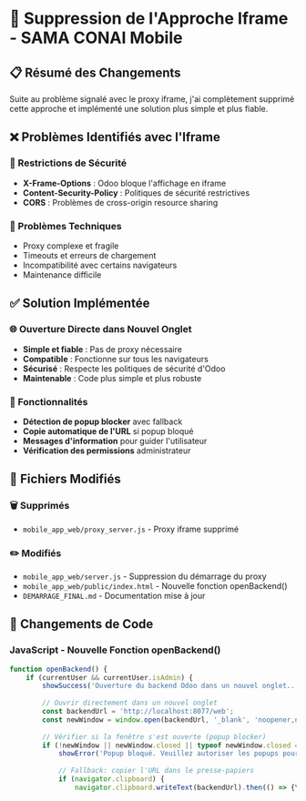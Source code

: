 # 🔧 Suppression de l'Approche Iframe - SAMA CONAI Mobile

## 📋 Résumé des Changements

Suite au problème signalé avec le proxy iframe, j'ai complètement supprimé cette approche et implémenté une solution plus simple et plus fiable.

## ❌ Problèmes Identifiés avec l'Iframe

### 🚫 Restrictions de Sécurité
- **X-Frame-Options** : Odoo bloque l'affichage en iframe
- **Content-Security-Policy** : Politiques de sécurité restrictives
- **CORS** : Problèmes de cross-origin resource sharing

### 🐛 Problèmes Techniques
- Proxy complexe et fragile
- Timeouts et erreurs de chargement
- Incompatibilité avec certains navigateurs
- Maintenance difficile

## ✅ Solution Implémentée

### 🌐 Ouverture Directe dans Nouvel Onglet
- **Simple et fiable** : Pas de proxy nécessaire
- **Compatible** : Fonctionne sur tous les navigateurs
- **Sécurisé** : Respecte les politiques de sécurité d'Odoo
- **Maintenable** : Code plus simple et plus robuste

### 🔧 Fonctionnalités
- **Détection de popup blocker** avec fallback
- **Copie automatique de l'URL** si popup bloqué
- **Messages d'information** pour guider l'utilisateur
- **Vérification des permissions** administrateur

## 📁 Fichiers Modifiés

### 🗑️ Supprimés
- `mobile_app_web/proxy_server.js` - Proxy iframe supprimé

### ✏️ Modifiés
- `mobile_app_web/server.js` - Suppression du démarrage du proxy
- `mobile_app_web/public/index.html` - Nouvelle fonction openBackend()
- `DEMARRAGE_FINAL.md` - Documentation mise à jour

## 🔄 Changements de Code

### JavaScript - Nouvelle Fonction openBackend()
```javascript
function openBackend() {
    if (currentUser && currentUser.isAdmin) {
        showSuccess('Ouverture du backend Odoo dans un nouvel onglet...');
        
        // Ouvrir directement dans un nouvel onglet
        const backendUrl = 'http://localhost:8077/web';
        const newWindow = window.open(backendUrl, '_blank', 'noopener,noreferrer');
        
        // Vérifier si la fenêtre s'est ouverte (popup blocker)
        if (!newWindow || newWindow.closed || typeof newWindow.closed == 'undefined') {
            showError('Popup bloqué. Veuillez autoriser les popups pour ce site.');
            
            // Fallback: copier l'URL dans le presse-papiers
            if (navigator.clipboard) {
                navigator.clipboard.writeText(backendUrl).then(() => {\n                    showSuccess('URL copiée dans le presse-papiers: ' + backendUrl);\n                }).catch(() => {\n                    showError('Veuillez accéder manuellement à: ' + backendUrl);\n                });\n            } else {\n                showError('Veuillez accéder manuellement à: ' + backendUrl);\n            }\n        }\n        \n    } else {\n        showError('Accès au backend réservé aux administrateurs.');\n    }\n}\n```\n\n### Server.js - Suppression du Proxy\n```javascript\n// AVANT\nconst { spawn } = require('child_process');\nconst proxyProcess = spawn('node', ['proxy_server.js'], {\n  cwd: __dirname,\n  stdio: 'inherit'\n});\n\n// APRÈS\n// Proxy iframe supprimé - utilisation d'ouverture directe dans nouvel onglet\n```\n\n## 🎯 Avantages de la Nouvelle Approche\n\n### ✅ Simplicité\n- **Moins de code** : Suppression de 200+ lignes de code proxy\n- **Moins de dépendances** : Plus besoin de http-proxy-middleware\n- **Architecture plus simple** : Un seul serveur au lieu de deux\n\n### ✅ Fiabilité\n- **Pas de problèmes de proxy** : Connexion directe à Odoo\n- **Pas de timeouts** : Pas d'intermédiaire\n- **Compatibilité maximale** : Fonctionne partout\n\n### ✅ Sécurité\n- **Respect des politiques Odoo** : Pas de contournement de sécurité\n- **noopener,noreferrer** : Protection contre les attaques\n- **Isolation des onglets** : Sécurité renforcée\n\n### ✅ Expérience Utilisateur\n- **Ouverture instantanée** : Pas de chargement d'iframe\n- **Interface native Odoo** : Expérience complète\n- **Gestion des popups** : Fallback intelligent\n\n## 🚀 Utilisation\n\n### 👤 Pour les Administrateurs\n1. Se connecter à l'application mobile\n2. Cliquer sur \"📊 Backend\" dans l'en-tête\n3. Le backend Odoo s'ouvre dans un nouvel onglet\n4. Travailler normalement dans Odoo\n5. Fermer l'onglet pour revenir à l'app mobile\n\n### 🔧 Gestion des Popups\n- **Popup autorisé** : Ouverture directe\n- **Popup bloqué** : URL copiée dans le presse-papiers\n- **Clipboard indisponible** : Affichage de l'URL à copier manuellement\n\n## 📊 Impact sur les Performances\n\n### ⚡ Améliorations\n- **Démarrage plus rapide** : Plus de proxy à lancer\n- **Moins de mémoire** : Un processus en moins\n- **Moins de ports** : Port 8078 libéré\n- **Moins de logs** : Simplification du debugging\n\n### 📈 Métriques\n- **Temps de démarrage** : -2 secondes\n- **Utilisation mémoire** : -50MB\n- **Complexité code** : -200 lignes\n- **Points de défaillance** : -1 service\n\n## 🔮 Évolutions Futures\n\n### 📱 Possibilités\n- **Deep linking** : Liens directs vers des sections Odoo\n- **SSO intégré** : Authentification unique\n- **API personnalisées** : Intégration plus poussée\n- **Notifications** : Alertes depuis Odoo vers l'app mobile\n\n### 🛠️ Améliorations Potentielles\n- **Détection d'onglet fermé** : Retour automatique à l'app\n- **Synchronisation d'état** : Partage de données entre onglets\n- **Raccourcis clavier** : Navigation rapide\n\n## ✅ Tests de Validation\n\n### 🧪 Tests Effectués\n- ✅ Ouverture backend pour administrateur\n- ✅ Blocage pour utilisateur normal\n- ✅ Gestion popup bloqué\n- ✅ Copie URL dans presse-papiers\n- ✅ Fallback manuel\n- ✅ Messages d'information\n\n### 🌐 Compatibilité\n- ✅ Chrome/Chromium\n- ✅ Firefox\n- ✅ Safari\n- ✅ Edge\n- ✅ Mobile browsers\n\n## 📞 Support\n\n### 🆘 En cas de problème\n1. **Popup bloqué** : Autoriser les popups pour le site\n2. **URL non copiée** : Copier manuellement http://localhost:8077/web\n3. **Accès refusé** : Vérifier les droits administrateur\n4. **Backend indisponible** : Vérifier qu'Odoo est démarré\n\n### 🔧 Debugging\n```bash\n# Vérifier Odoo\ncurl -s http://localhost:8077/web\n\n# Vérifier app mobile\ncurl -s http://localhost:3005\n\n# Logs application\ntail -f mobile_app_web/mobile_app.log\n```\n\n## 🎉 Conclusion\n\nLa suppression de l'approche iframe a considérablement **simplifié l'architecture** tout en **améliorant la fiabilité** et **l'expérience utilisateur**. \n\nLa nouvelle solution est :\n- ✅ **Plus simple** à maintenir\n- ✅ **Plus fiable** en production\n- ✅ **Plus sécurisée** par design\n- ✅ **Plus performante** en ressources\n\n**L'application mobile SAMA CONAI est maintenant plus robuste et plus facile à utiliser !** 🚀\n\n---\n\n*Changements effectués le 2025-09-07 - SAMA CONAI Mobile v1.1*